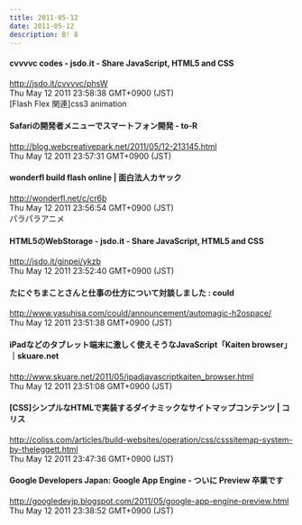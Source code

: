 ```yaml
---
title: 2011-05-12
date: 2011-05-12
description: B! 8
---
```


#### cvvvvc codes - jsdo.it - Share JavaScript, HTML5 and CSS
http://jsdo.it/cvvvvc/phsW<br>
Thu May 12 2011 23:58:38 GMT+0900 (JST)<br>
[Flash Flex 関連]css3 animation


#### Safariの開発者メニューでスマートフォン開発 - to-R
http://blog.webcreativepark.net/2011/05/12-213145.html<br>
Thu May 12 2011 23:57:31 GMT+0900 (JST)<br>


#### wonderfl build flash online | 面白法人カヤック
http://wonderfl.net/c/cr6b<br>
Thu May 12 2011 23:56:54 GMT+0900 (JST)<br>
パラパラアニメ


#### HTML5のWebStorage - jsdo.it - Share JavaScript, HTML5 and CSS
http://jsdo.it/ginpei/ykzb<br>
Thu May 12 2011 23:52:40 GMT+0900 (JST)<br>


#### たにぐちまことさんと仕事の仕方について対談しました : could
http://www.yasuhisa.com/could/announcement/automagic-h2ospace/<br>
Thu May 12 2011 23:51:38 GMT+0900 (JST)<br>


#### iPadなどのタブレット端末に激しく使えそうなJavaScript「Kaiten browser」｜skuare.net
http://www.skuare.net/2011/05/ipadjavascriptkaiten_browser.html<br>
Thu May 12 2011 23:51:08 GMT+0900 (JST)<br>


####   [CSS]シンプルなHTMLで実装するダイナミックなサイトマップコンテンツ | コリス
http://coliss.com/articles/build-websites/operation/css/csssitemap-system-by-theleggett.html<br>
Thu May 12 2011 23:47:36 GMT+0900 (JST)<br>


#### Google Developers Japan: Google App Engine - ついに Preview 卒業です
http://googledevjp.blogspot.com/2011/05/google-app-engine-preview.html<br>
Thu May 12 2011 23:38:52 GMT+0900 (JST)<br>


